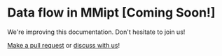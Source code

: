 # Data flow in MMipt \[Coming Soon!\]

We're improving this documentation. Don't hesitate to join us!

[Make a pull request](https://github.com/huaibovip/mmipt/compare) or [discuss with us](https://github.com/huaibovip/mmipt/discussions/1429)!
